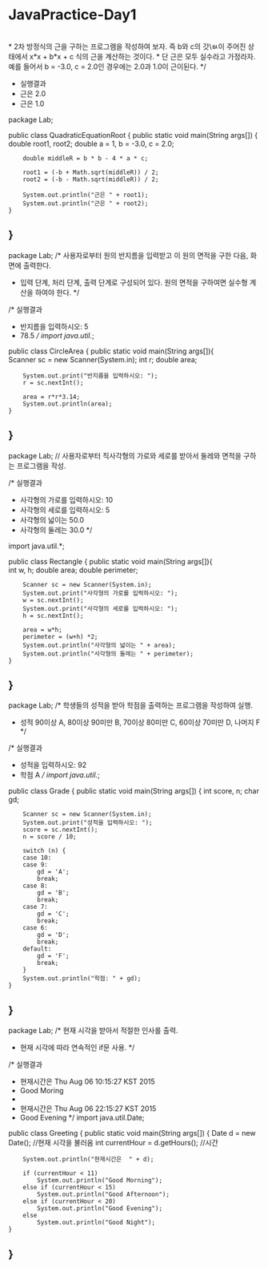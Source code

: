# JavaPractice-Day1

</br>
* 2차 방정식의 근을 구하는 프로그램을 작성하여 보자. 즉 b와 c의 갓\ㅄ이 주어진 상태에서 x*x + b*x + c 식의 근을 계산하는 것이다. 
* 단 근은 모두 실수라고 가정라자. 예를 들어서 b = -3.0, c = 2.0인 경우에는 2.0과 1.0이 근이된다. */

* 실행결과 
* 근은 2.0
* 근은 1.0

package Lab;

public class QuadraticEquationRoot {
	public static void main(String args[]) {
		double root1, root2;
		double a = 1, b = -3.0, c = 2.0;

		double middleR = b * b - 4 * a * c;

		root1 = (-b + Math.sqrt(middleR)) / 2;
		root2 = (-b - Math.sqrt(middleR)) / 2;

		System.out.println("근은 " + root1);
		System.out.println("근은 " + root2);
	}
}
-------------------------------------------------------------------------------------------------------------------------------
package Lab;
/* 사용자로부터 원의 반지름을 입력받고 이 원의 면적을 구한 다음, 화면에 출력한다.
 * 입력 단계, 처리 단계, 출력 단계로 구성되어 있다. 원의 면적을 구하여면 실수형 계산을 하여야 한다. */

/* 실행결과
 * 반지름을 입력하시오: 5
 * 78.5 */
import java.util.*;

public class CircleArea {
	public static void main(String args[]){		
		Scanner sc = new Scanner(System.in);
		int r;
		double area;
		
		System.out.print("반지름을 입력하시오: ");
		r = sc.nextInt();
		
		area = r*r*3.14;
		System.out.println(area);
	}
}
------------------------------------------------------------------------------------------------------------------------------------
package Lab;
// 사용자로부터 직사각형의 가로와 세로를 받아서 둘레와 면적을 구하는 프로그램을 작성.

/* 실행결과
 * 사각형의 가로를 입력하시오: 10
 * 사각형의 세로를 입력하시오: 5
 * 사각형의 넓이는 50.0
 * 사각형의 둘레는 30.0 */

import java.util.*;

public class Rectangle {
	public static void main(String args[]){		
		int w, h;
		double area;
		double perimeter;
		
		Scanner sc = new Scanner(System.in);
		System.out.print("사각형의 가로를 입력하시오: ");
		w = sc.nextInt();
		System.out.print("사각형의 세로를 입력하시오: ");
		h = sc.nextInt();
		
		area = w*h;
		perimeter = (w+h) *2;
		System.out.println("사각형의 넓이는 " + area);
		System.out.println("사각형의 둘레는 " + perimeter);
	}
}
----------------------------------------------------------------------------------------------------------------------------------
package Lab;
/* 학생들의 성적을 받아 학점을 출력하는 프로그램을 작성하여 실행.
 * 성적 90이상 A, 80이상 90미만 B, 70이상 80미만 C, 60이상 70미만 D, 나머지 F */

/* 실행결과
 * 성적을 입력하시오: 92
 * 학점 A */
import java.util.*;

public class Grade {
	public static void main(String args[]) {
		int score, n;
		char gd;

		Scanner sc = new Scanner(System.in);
		System.out.print("성적을 입력하시오: ");
		score = sc.nextInt();
		n = score / 10;
		
		switch (n) {
		case 10:
		case 9:
			gd = 'A';
			break;
		case 8:
			gd = 'B';
			break;
		case 7:
			gd = 'C';
			break;
		case 6:
			gd = 'D';
			break;
		default:
			gd = 'F';
			break;
		}
		System.out.println("학점: " + gd);
	}
}
------------------------------------------------------------------------------------------------------------------------------------
package Lab;
/* 현재 시각을 받아서 적절한 인사를 출력.
 * 현재 시각에 따라 연속적인 if문 사용. */

/* 실행결과
 * 현재시간은 Thu Aug 06 10:15:27 KST 2015
 * Good Moring
 * 
 * 현재시간은 Thu Aug 06 22:15:27 KST 2015
 * Good Evening */
import java.util.Date;

public class Greeting {
	public static void main(String args[]) {
		Date d = new Date(); //현재 시각을 불러옴
		int currentHour = d.getHours(); //시간

		System.out.println("현재시간은  " + d);

		if (currentHour < 11)
			System.out.println("Good Morning");
		else if (currentHour < 15)
			System.out.println("Good Afternoon");
		else if (currentHour < 20)
			System.out.println("Good Evening");
		else
			System.out.println("Good Night");
	}
}
------------------------------------------------------------------------------------------------------------------------------------
